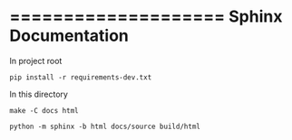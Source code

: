 ====================
Sphinx Documentation
====================

In project root
```
pip install -r requirements-dev.txt
```

In this directory
```
make -C docs html
```

```
python -m sphinx -b html docs/source build/html
```
